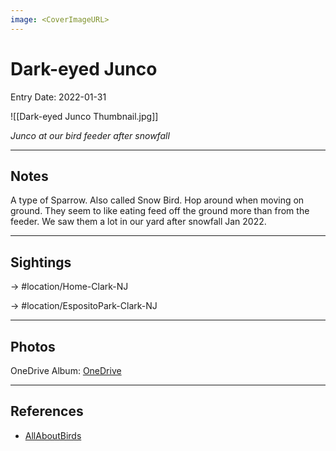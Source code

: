 ```yaml
---
image: <CoverImageURL>
---
```


# Dark-eyed Junco
Entry Date: 2022-01-31


![[Dark-eyed Junco Thumbnail.jpg]]

*Junco at our bird feeder after snowfall*

---------------------------------------------------------------
## Notes
A type of Sparrow. Also called Snow Bird. Hop around when moving on ground. They seem to like eating feed off the ground more than from the feeder. We saw them a lot in our yard after snowfall Jan 2022.

---------------------------------------------------------------
## Sightings

-> #location/Home-Clark-NJ 

-> #location/EspositoPark-Clark-NJ

---------------------------------------------------------------
## Photos
OneDrive Album: [OneDrive](https://1drv.ms/u/s!AvaIuMdCo_w-xh2TUI5nDvdSK3Ur?e=vVKuKW)

---------------------------------------------------------------
## References
- [AllAboutBirds](https://www.allaboutbirds.org/guide/Dark-eyed_Junco/id)